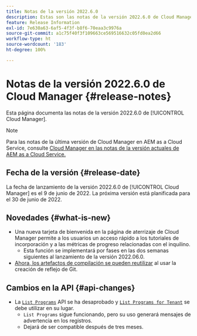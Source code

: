 ```yaml
---
title: Notas de la versión 2022.6.0
description: Estas son las notas de la versión 2022.6.0 de Cloud Manager.
feature: Release Information
exl-id: 7e630a63-6af5-4f3f-b8f6-70eaa3c9976a
source-git-commit: a1c75f40f3f109663ce569516632c05fd0ea2d66
workflow-type: ht
source-wordcount: '183'
ht-degree: 100%

---
```


# Notas de la versión 2022.6.0 de Cloud Manager {#release-notes}

Esta página documenta las notas de la versión 2022.6.0 de [!UICONTROL Cloud Manager].

>[!NOTE]
>
>Para las notas de la última versión de Cloud Manager en AEM as a Cloud Service, consulte [Cloud Manager en las notas de la versión actuales de AEM as a Cloud Service.](https://experienceleague.adobe.com/docs/experience-manager-cloud-service/content/implementing/using-cloud-manager/release-notes-cloud-manager/release-notes-cm-current.html?lang=es)

## Fecha de la versión {#release-date}

La fecha de lanzamiento de la versión 2022.6.0 de [!UICONTROL Cloud Manager] es el 9 de junio de 2022. La próxima versión está planificada para el 30 de junio de 2022.

## Novedades {#what-is-new}

* Una nueva tarjeta de bienvenida en la página de aterrizaje de Cloud Manager permite a los usuarios un acceso rápido a los tutoriales de incorporación y a las métricas de progreso relacionadas con el inquilino.
   * Esta función se implementará por fases en las dos semanas siguientes al lanzamiento de la versión 2022.06.0.
* [Ahora, los artefactos de compilación se pueden reutilizar](/help/getting-started/project-setup.md#build-artifact-reuse) al usar la creación de reflejo de Git.

## Cambios en la API {#api-changes}

* La [`List Programs`](https://developer.adobe.com/experience-cloud/cloud-manager/reference/api/#operation/getPrograms) API se ha desaprobado y [`List Programs for Tenant`](https://developer.adobe.com/experience-cloud/cloud-manager/reference/api/#operation/getProgramsForTenant) se debe utilizar  en su lugar.
   * `List Programs` sigue funcionando, pero su uso generará mensajes de advertencia en los registros.
   * Dejará de ser compatible después de tres meses.
